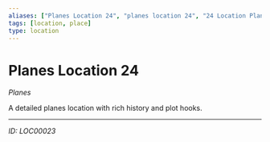 ```yaml
---
aliases: ["Planes Location 24", "planes location 24", "24 Location Planes"]
tags: [location, place]
type: location
---
```


# Planes Location 24

*Planes*

A detailed planes location with rich history and plot hooks.

---
*ID: LOC00023*